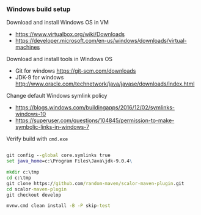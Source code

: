 
### Windows build setup

Download and install Windows OS in VM
* https://www.virtualbox.org/wiki/Downloads
* https://developer.microsoft.com/en-us/windows/downloads/virtual-machines

Download and install tools in Windows OS
* Git for windows https://git-scm.com/downloads
* JDK-9 for windows http://www.oracle.com/technetwork/java/javase/downloads/index.html

Change default Windows symlink policy
* https://blogs.windows.com/buildingapps/2016/12/02/symlinks-windows-10
* https://superuser.com/questions/104845/permission-to-make-symbolic-links-in-windows-7

Verify build with `cmd.exe`
```cmd

git config --global core.symlinks true
set java_home=c:\Program Files\Java\jdk-9.0.4\

mkdir c:\tmp
cd c:\tmp
git clone https://github.com/random-maven/scalor-maven-plugin.git
cd scalor-maven-plugin
git checkout develop

mvnw.cmd clean install -B -P skip-test

```
